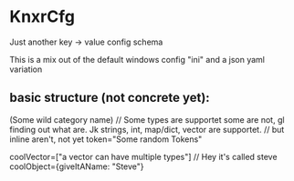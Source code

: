 # KnxrCfg
Just another key -> value config schema


This is a mix out of the default windows config "ini" and a json yaml variation

## basic structure (not concrete yet):

(Some wild category name)
// Some types are supportet some are not, gl finding out what are. Jk strings, int, map/dict, vector are supportet.
// but inline aren't, not yet
token="Some random Tokens"

coolVector=["a vector can have multiple types"]
// Hey it's called steve
coolObject={giveItAName: "Steve"}
